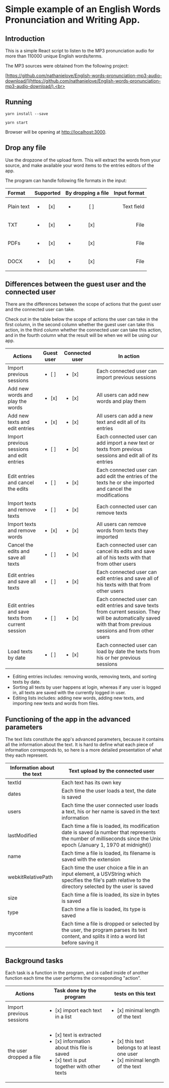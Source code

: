 # Simple example of an English Words Pronunciation and Writing App.


## Introduction

This is a simple React script to listen to the MP3 pronunciation audio for more than 110000 unique English words/terms. 

The MP3 sources were obtained from the following project: 

[https://github.com/nathanielove/English-words-pronunciation-mp3-audio-download/](https://github.com/nathanielove/English-words-pronunciation-mp3-audio-download/).<br>

## Running

```
yarn install --save

yarn start
```

Browser will be opening at [http://localhost:3000](http://localhost:3000).<br>

## Drop any file

Use the dropzone of the upload form.
This will extract the words from your source, and make available your word items to the entries editors of the app.

The program can handle following file formats in the input:

| Format     | Supported          | By dropping a file | Input format | 
|:------------|:--------------------:|:--------------------:|--------------:|
| Plain text | <ul><li>[x] </li></ul> | <ul><li>[ ] </li> | Text field | 
| TXT       | <ul><li>[x] </li></ul> | <ul><li>[x] </li></ul> | File         | 
| PDFs       | <ul><li>[x] </li></ul> | <ul><li>[x] </li></ul> | File         |  
| DOCX       | <ul><li>[x] </li></ul> | <ul><li>[x] </li></ul> | File         | 

## Differences between the guest user and the connected user

There are the differences between the scope of actions that the guest user and the connected user can take.

Check out in the table below the scope of actions the user can take in the first column, in the second column whether the guest user can take this action, in the third column whether the connected user can take this action, and in the fourth column what the result will be when we will be using our app.


| Actions | Guest user | Connected user | In action |
|---|---|---|---|
| Import previous sessions | <ul><li>[ ] </li></ul> | <ul><li>[x] </li></ul> | Each connected user can import previous sessions |
| Add new words and play the words | <ul><li>[x] </li></ul> | <ul><li>[x] </li></ul> | All users can add new words and play them | 
| Add new texts and edit entries | <ul><li>[x] </li></ul> | <ul><li>[x] </li></ul> | All users can add a new text and edit all of its entries  | 
| Import previous sessions and edit entries | <ul><li>[ ] </li></ul> | <ul><li>[x] </li></ul> | Each connected user can add import a new text or texts from previous sessions and edit all of its entries |
| Edit entries and cancel the edits | <ul><li>[ ] </li></ul> | <ul><li>[x] </li></ul> | Each connected user can add edit the entries of the texts he or she imported and cancel the modifications | 
| Import texts and remove texts | <ul><li>[ ] </li></ul> | <ul><li>[x] </li></ul> | Each connected user can remove texts | 
| Import texts and remove words | <ul><li>[x] </li></ul> | <ul><li>[x] </li></ul> | All users can remove words from texts they imported | 
| Cancel the edits and save all texts | <ul><li>[ ] </li></ul> | <ul><li>[x] </li></ul> | Each connected user can cancel its edits and save all of his texts with that from other users | 
| Edit entries and save all texts | <ul><li>[ ] </li></ul> | <ul><li>[x] </li></ul> | Each connected user can edit entries and save all of his texts with that from other users | 
| Edit entries and save texts from current session | <ul><li>[ ] </li></ul> | <ul><li>[x] </li></ul> | Each connected user can edit entries and save texts from current session. They will be automatically saved with that from previous sessions and from other users | 
| Load texts by date | <ul><li>[ ] </li></ul> | <ul><li>[x] </li></ul> | Each connected user can load by date the texts from his or her previous sessions | 

- Editing entries includes: removing words, removing texts, and sorting texts by date.
- Sorting all texts by user happens at login, whereas if any user is logged in, all texts are saved with the currently logged in user.
- Editing lists includes: adding new words, adding new texts, and importing new texts and words from files.

## Functioning of the app in the advanced parameters

The text lists constitute the app's advanced parameters, because it contains all the information about the text. It is hard to define what each piece of information corresponds to, so here is a more detailed presentation of what they each represent.

| Information about the text | Text upload by the connected user | 
|---|---|
| textId | Each text has its own key | 
| dates | Each time the user loads a text, the date is saved | 
| users | Each time the user connected user loads a text, his or her name is saved in the text information | 
| lastModified | Each time a file is loaded, its modification date is saved (a number that represents the number of milliseconds since the Unix epoch (January 1, 1970 at midnight)) | 
| name | Each time a file is loaded, its filename is saved with the extension | 
| webkitRelativePath | Each time the user choice a file in an input element, a USVString which specifies the file's path relative to the directory selected by the user is saved | 
| size | Each time a file is loaded, its size in bytes is saved | 
| type | Each time a file is loaded, its type is saved | 
| mycontent | Each time a file is dropped or selected by the user, the program parses its text content, and splits it into a word list before saving it | | 

## Background tasks

Each task is a function in the program, and is called inside of another function each time the user performs the corresponding "action".

| Actions | Task done by the program | tests on this text |
|---|---|---|
| Import previous sessions | <ul><li>[x] import each text in a list</li></ul> | <ul><li>[x] minimal length of the text</li></ul> |
| the user dropped a file | <ul><li>[x] text is extracted</li><li>[x] information about this file is saved</li><li>[x] text is put together with other texts</li></ul> | <ul><li>[x] this text belongs to at least one user</li><li>[x] minimal length of the text</li></ul> | 
